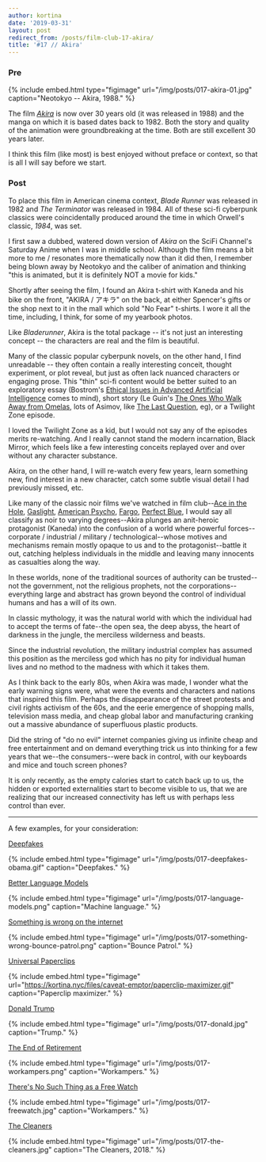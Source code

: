 ```yaml
---
author: kortina
date: '2019-03-31'
layout: post
redirect_from: /posts/film-club-17-akira/
title: '#17 // Akira'
---
```


### Pre

{% include embed.html type="figimage" url="/img/posts/017-akira-01.jpg" caption="Neotokyo -- Akira, 1988." %}

The film _[Akira](https://g.co/kgs/2UfG4A)_ is now over 30 years old (it was released in 1988) and the manga on which it is
based dates back to 1982. Both the story and quality of the animation were groundbreaking at the
time. Both are still excellent 30 years later.

I think this film (like most) is best enjoyed without preface or context, so that is all I will say
before we start.

### Post

To place this film in American cinema context, _Blade Runner_ was released in 1982 and _The
Terminator_ was released in 1984. All of these sci-fi cyberpunk classics were coincidentally
produced around the time in which Orwell's classic, _1984_, was set.

I first saw a dubbed, watered down version of _Akira_ on the SciFi Channel's Saturday Anime when I
was in middle school. Although the film means a bit more to me / resonates more thematically now than it did then,
I remember being blown away by Neotokyo and the caliber of animation and thinking "this is animated, but it is
definitely NOT a movie for kids."

Shortly after seeing the film, I found an Akira t-shirt with Kaneda and his bike on the front, "AKIRA / アキラ"
on the back, at either Spencer's gifts or the shop next to it in the mall which sold "No Fear"
t-shirts. I wore it all the time, including, I think, for some of my yearbook photos.

Like _Bladerunner_, Akira is the total package -- it's not just an interesting concept -- the characters are real and the film is beautiful.

Many of the classic popular cyberpunk novels, on the other hand, I find unreadable -- they often contain a really interesting
conceit, thought experiment, or plot reveal, but just as often lack nuanced characters or engaging
prose. This "thin" sci-fi content would be better suited to an exploratory essay (Bostrom's [Ethical
Issues in Advanced Artificial Intelligence](https://nickbostrom.com/ethics/ai.html) comes to mind),
short story (Le Guin's [The Ones Who Walk Away from
Omelas](https://theanarchistlibrary.org/library/ursula-k-le-guin-the-ones-who-walk-away-from-omelas),
lots of Asimov, like [The Last Question](https://www.multivax.com/last_question.html), eg), or a
Twilight Zone episode.

I loved the Twilight Zone as a kid, but I would not say any of the episodes merits re-watching. And
I really cannot stand the modern incarnation, Black Mirror, which feels like a few interesting
conceits replayed over and over without any character substance.

Akira, on the other hand, I will re-watch every few years, learn something new, find interest in a
new character, catch some subtle visual detail I had previously missed, etc.

Like many of the classic noir films we've watched in film club--[Ace in the Hole](http://oaklandfilmclub.com/posts/film-club-11-ace-in-the-hole/),
[Gaslight](http://oaklandfilmclub.com/posts/film-club-12-gaslight/),
[American Psycho](http://oaklandfilmclub.com/posts/film-club-13-american-psycho/),
[Fargo](http://oaklandfilmclub.com/posts/film-club-14-fargo/),
[Perfect Blue](http://oaklandfilmclub.com/posts/film-club-14-fargo/), I would say
all classify as noir to varying degrees--Akira plunges an anit-heroic protagonist (Kaneda)
into the confusion of a world where powerful forces--corporate / industrial / military /
technological--whose motives and mechanisms remain mostly opaque to us and to the protagonist--battle it out, catching helpless individuals in the middle and leaving many innocents as casualties
along the way.

In these worlds, none of the traditional sources of authority can be trusted--not the government,
not the religious prophets, not the corporations--everything large and abstract has grown beyond the
control of individual humans and has a will of its own.

In classic mythology, it was the natural world with which the individual had to accept the terms of
fate--the open sea, the deep abyss, the heart of darkness in the jungle, the merciless wilderness
and beasts.

Since the industrial revolution, the military industrial complex has assumed this position as the
merciless god which has no pity for individual human lives and no method to the madness with which
it takes them.

As I think back to the early 80s, when Akira was made, I wonder what the early warning signs were,
what were the events and characters and nations that inspired this film. Perhaps the disappearance
of the street protests and civil rights activism of the 60s, and the eerie emergence of shopping
malls, television mass media, and cheap global labor and manufacturing cranking out a massive
abundance of superfluous plastic products.

Did the string of "do no evil" internet companies giving us infinite cheap and free entertainment
and on demand everything trick us into thinking for a few years that we--the consumers--were back in
control, with our keyboards and mice and touch screen phones?

It is only recently, as the empty calories start to catch back up to us, the hidden or exported
externalities start to become visible to us, that we are realizing that our increased connectivity
has left us with perhaps less control than ever.

---

A few examples, for your consideration:

[Deepfakes](https://www.cnn.com/interactive/2019/01/business/pentagons-race-against-deepfakes/)

{% include embed.html type="figimage" url="/img/posts/017-deepfakes-obama.gif" caption="Deepfakes." %}

[Better Language Models](https://openai.com/blog/better-language-models/)

{% include embed.html type="figimage" url="/img/posts/017-language-models.png" caption="Machine
language." %}

[Something is wrong on the internet](https://medium.com/@jamesbridle/something-is-wrong-on-the-internet-c39c471271d2)

{% include embed.html type="figimage" url="/img/posts/017-something-wrong-bounce-patrol.png" caption="Bounce Patrol." %}

[Universal Paperclips](http://www.decisionproblem.com/paperclips/)

{% include embed.html type="figimage" url="https://kortina.nyc/files/caveat-emptor/paperclip-maximizer.gif" caption="Paperclip maximizer." %}

[Donald Trump](https://twitter.com/realDonaldTrump)

{% include embed.html type="figimage" url="/img/posts/017-donald.jpg" caption="Trump." %}

[The End of Retirement](https://harpers.org/archive/2014/08/the-end-of-retirement/)

{% include embed.html type="figimage" url="/img/posts/017-workampers.png" caption="Workampers." %}

[There's No Such Thing as a Free Watch](http://www.jennyodell.com/museumofcapitalism_freewatch.pdf)

{% include embed.html type="figimage" url="/img/posts/017-freewatch.jpg" caption="Workampers." %}

[The Cleaners](https://g.co/kgs/CVmZgY)

{% include embed.html type="figimage" url="/img/posts/017-the-cleaners.jpg" caption="The Cleaners,
2018." %}